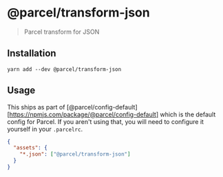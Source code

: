 # @parcel/transform-json

> Parcel transform for JSON

## Installation

```
yarn add --dev @parcel/transform-json
```

## Usage

This ships as part of [@parcel/config-default][https://npmjs.com/package/@parcel/config-default]
which is the default config for Parcel. If you aren't using that, you will need
to configure it yourself in your `.parcelrc`.

```json
{
  "assets": {
    "*.json": ["@parcel/transform-json"]
  }
}
```
